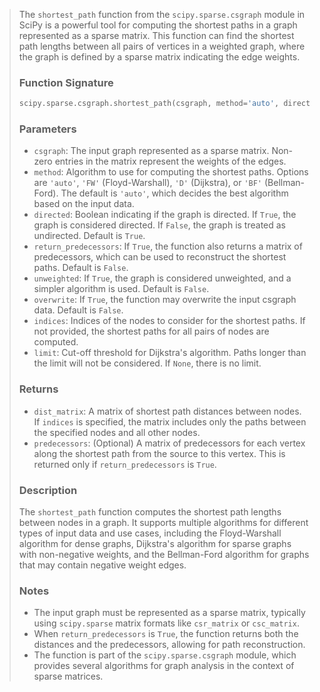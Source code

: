 > The `shortest_path` function from the `scipy.sparse.csgraph` module in SciPy is a powerful tool for computing the shortest paths in a graph represented as a sparse matrix. This function can find the shortest path lengths between all pairs of vertices in a weighted graph, where the graph is defined by a sparse matrix indicating the edge weights.
>
> ### Function Signature
>
> ```python
> scipy.sparse.csgraph.shortest_path(csgraph, method='auto', directed=True, return_predecessors=False, unweighted=False, overwrite=False, indices=None, limit=None)
> ```
>
> ### Parameters
> - `csgraph`: The input graph represented as a sparse matrix. Non-zero entries in the matrix represent the weights of the edges.
> - `method`: Algorithm to use for computing the shortest paths. Options are `'auto'`, `'FW'` (Floyd-Warshall), `'D'` (Dijkstra), or `'BF'` (Bellman-Ford). The default is `'auto'`, which decides the best algorithm based on the input data.
> - `directed`: Boolean indicating if the graph is directed. If `True`, the graph is considered directed. If `False`, the graph is treated as undirected. Default is `True`.
> - `return_predecessors`: If `True`, the function also returns a matrix of predecessors, which can be used to reconstruct the shortest paths. Default is `False`.
> - `unweighted`: If `True`, the graph is considered unweighted, and a simpler algorithm is used. Default is `False`.
> - `overwrite`: If `True`, the function may overwrite the input csgraph data. Default is `False`.
> - `indices`: Indices of the nodes to consider for the shortest paths. If not provided, the shortest paths for all pairs of nodes are computed.
> - `limit`: Cut-off threshold for Dijkstra's algorithm. Paths longer than the limit will not be considered. If `None`, there is no limit.
>
> ### Returns
> - `dist_matrix`: A matrix of shortest path distances between nodes. If `indices` is specified, the matrix includes only the paths between the specified nodes and all other nodes.
> - `predecessors`: (Optional) A matrix of predecessors for each vertex along the shortest path from the source to this vertex. This is returned only if `return_predecessors` is `True`.
>
> ### Description
> The `shortest_path` function computes the shortest path lengths between nodes in a graph. It supports multiple algorithms for different types of input data and use cases, including the Floyd-Warshall algorithm for dense graphs, Dijkstra's algorithm for sparse graphs with non-negative weights, and the Bellman-Ford algorithm for graphs that may contain negative weight edges.
>
> ### Notes
> - The input graph must be represented as a sparse matrix, typically using `scipy.sparse` matrix formats like `csr_matrix` or `csc_matrix`.
> - When `return_predecessors` is `True`, the function returns both the distances and the predecessors, allowing for path reconstruction.
> - The function is part of the `scipy.sparse.csgraph` module, which provides several algorithms for graph analysis in the context of sparse matrices.